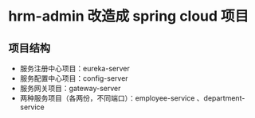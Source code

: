 # hrm-admin 改造成 spring cloud 项目

## 项目结构

- 服务注册中心项目：eureka-server
- 服务配置中心项目：config-server
- 服务网关项目：gateway-server
- 两种服务项目（各两份，不同端口）：employee-service 、department-service
